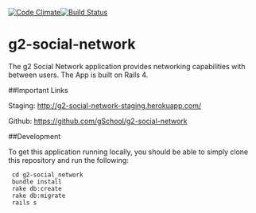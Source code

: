 [![Code Climate](https://codeclimate.com/github/gSchool/g2-social-network.png)](https://codeclimate.com/github/gSchool/g2-social-network)[![Build Status](https://travis-ci.org/gSchool/g2-social-network.svg?branch=master)](https://travis-ci.org/gSchool/g2-social-network)

# g2-social-network

The g2 Social Network application provides networking capabilities with between users.  The App is built on Rails 4.

##Important Links


Staging: http://g2-social-network-staging.herokuapp.com/

Github: https://github.com/gSchool/g2-social-network


##Development


To get this application running locally, you should be able to simply clone this repository and run the following:

     cd g2-social_network
     bundle install
     rake db:create
     rake db:migrate
     rails s

